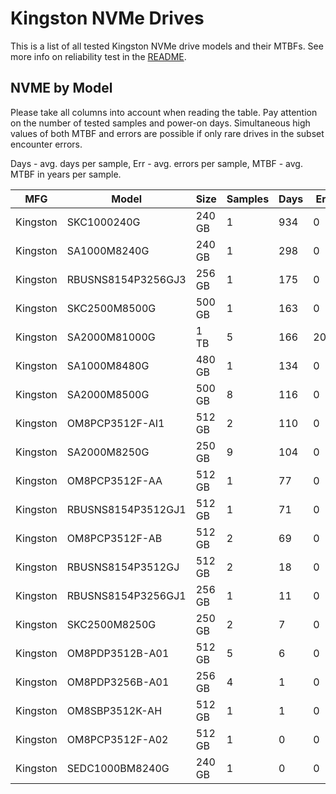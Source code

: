 Kingston NVMe Drives
====================

This is a list of all tested Kingston NVMe drive models and their MTBFs. See more
info on reliability test in the [README](https://github.com/bsdhw/SMART).

NVME by Model
------------

Please take all columns into account when reading the table. Pay attention on the
number of tested samples and power-on days. Simultaneous high values of both MTBF
and errors are possible if only rare drives in the subset encounter errors.

Days - avg. days per sample,
Err  - avg. errors per sample,
MTBF - avg. MTBF in years per sample.

| MFG       | Model              | Size   | Samples | Days  | Err   | MTBF |
|-----------|--------------------|--------|---------|-------|-------|------|
| Kingston  | SKC1000240G        | 240 GB | 1       | 934   | 0     | 2.56   |
| Kingston  | SA1000M8240G       | 240 GB | 1       | 298   | 0     | 0.82   |
| Kingston  | RBUSNS8154P3256GJ3 | 256 GB | 1       | 175   | 0     | 0.48   |
| Kingston  | SKC2500M8500G      | 500 GB | 1       | 163   | 0     | 0.45   |
| Kingston  | SA2000M81000G      | 1 TB   | 5       | 166   | 202   | 0.42   |
| Kingston  | SA1000M8480G       | 480 GB | 1       | 134   | 0     | 0.37   |
| Kingston  | SA2000M8500G       | 500 GB | 8       | 116   | 0     | 0.32   |
| Kingston  | OM8PCP3512F-AI1    | 512 GB | 2       | 110   | 0     | 0.30   |
| Kingston  | SA2000M8250G       | 250 GB | 9       | 104   | 0     | 0.29   |
| Kingston  | OM8PCP3512F-AA     | 512 GB | 1       | 77    | 0     | 0.21   |
| Kingston  | RBUSNS8154P3512GJ1 | 512 GB | 1       | 71    | 0     | 0.20   |
| Kingston  | OM8PCP3512F-AB     | 512 GB | 2       | 69    | 0     | 0.19   |
| Kingston  | RBUSNS8154P3512GJ  | 512 GB | 2       | 18    | 0     | 0.05   |
| Kingston  | RBUSNS8154P3256GJ1 | 256 GB | 1       | 11    | 0     | 0.03   |
| Kingston  | SKC2500M8250G      | 250 GB | 2       | 7     | 0     | 0.02   |
| Kingston  | OM8PDP3512B-A01    | 512 GB | 5       | 6     | 0     | 0.02   |
| Kingston  | OM8PDP3256B-A01    | 256 GB | 4       | 1     | 0     | 0.01   |
| Kingston  | OM8SBP3512K-AH     | 512 GB | 1       | 1     | 0     | 0.00   |
| Kingston  | OM8PCP3512F-A02    | 512 GB | 1       | 0     | 0     | 0.00   |
| Kingston  | SEDC1000BM8240G    | 240 GB | 1       | 0     | 0     | 0.00   |
